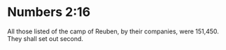 # Numbers 2:16

All those listed of the camp of Reuben, by their companies, were 151,450. They shall set out second.
